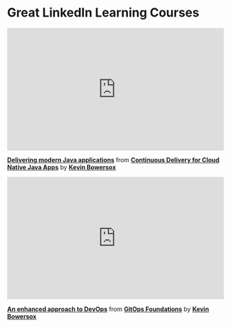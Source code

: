 <h1>Great LinkedIn Learning Courses</h1>

<div style="position:relative;height:0;padding-bottom:56.25%"><iframe width="640" height="360" src="https://www.linkedin.com/learning/embed/continuous-delivery-for-cloud-native-java-apps/delivering-modern-java-applications?autoplay=false&claim=AQEjkkEhorJruAAAAX_zwg450yAbPmejXF6gxLcOl4aQzEuKUyW6LlNUehND86lzM2pel0CJkTkLDnp8VAQmaryuxUAzwV7BmHaEc85H2sKcdj4kr9qv_CPcU4pkP6gPmWebRcgxDI0KGzuA_VW0NoYwDB4-kQLpdtIWHqhNLFQB_6eCu6Vv1YjCn_YKWHndeWmmyzBnCo4wfROLvVrNZsElj0P8SNBmMWl2suuQb64d2t-R3qBVaUCzI19fgW2v9Hy3oUWWUlrj_vRPaY98K7LJAz9HqI5U7iOWYMhHhCaPXflFbQM5mlM4ZjzQ6XwyWrJxP-O660rBv-_MBsn0n_SbRuKW-xaE2eZqqrB3AWPJK0r9sT830cYbY5ratw6gBNZmIV5W57IV8IP5qTyIMuDHRkFzCw5tcKGm6S6ye0jeYjktsVG_RMQI4Ra_8HgoDQoidDSSJ3uq_ojgvFCbkApSDIkWk2Gj_1JGMXIDw1g3EoxF9uocB52gmi0iaII5yESMAGbAbDOB55c9mIHvZCchD7xwMVmKj2V07GSoY37lT3abwf-EdflUnbaQfqNx6LNHhPh4zQukd_WtZbKcY-WEXFirnIPpqs1eZ9D2qPApbOHWOwv-3GuBBUgqQEvIl17xEwTfOczAGxcPDcBeg2ZgFgRvAFGcQI4atxuKOVSboi948_4viuGoiPteYRCUpEiG7sM1KlKIAz50Njk7OJFVTFhz-Y5mkGhVTol3pPcc0CM&lipi=urn%3Ali%3Apage%3Ad_learning_content%3Bjbm8zeArQYCLMR41SM0sLA%3D%3D&licu" mozallowfullscreen="true" webkitallowfullscreen="true" allowfullscreen="true" frameborder="0" style="position:absolute;width:100%;height:100%;left:0"></iframe></div><p><strong><a href="https://www.linkedin.com/learning/continuous-delivery-for-cloud-native-java-apps/delivering-modern-java-applications?trk=embed_lil">Delivering modern Java applications</a></strong> from <strong><a href="https://www.linkedin.com/learning/continuous-delivery-for-cloud-native-java-apps?trk=embed_lil">Continuous Delivery for Cloud Native Java Apps</a></strong> by <strong><a href="https://www.linkedin.com/learning/instructors/kevin-bowersox?trk=embed_lil">Kevin Bowersox</a></strong></p>

<div style="position:relative;height:0;padding-bottom:56.25%"><iframe width="640" height="360" src="https://www.linkedin.com/learning/embed/gitops-foundations/an-enhanced-approach-to-devops?autoplay=false&claim=AQG70RRst1H5CgAAAX_7_FoLMi5LIOeYDgHPGmz5Zxi1boCrJ-XeiuqLypccn0zC6_QvyFp3ZxR00jCiGmpQqjVosbR6mDOqKNgYqSP8CQto69tDi0cjl_XPZqNZUuyLOqk_ZvMTB5ad6S6HjXWSNTrdHLEtRLLMp3PSM4RkvG9VPh6YiRh2r01p9QK22v6Qx0fAzhtLi_8mhk8sFFXMn9a7yA4LhpSzeuNxN3DADuXfV8x1rlrEIuVMBi1Jav29o9yWilRg-grhmzszEKUmt74n6lATMbod3l9l2zv5st7WIya2THJRsdhTsEIpq0z6PtX8K57NiL8oZkPsC3du2M7b45eacsnnpkaAeAg5htySg9HybGkuUScCye2jyrTFtuVS_--JW-EXxYdk9GIb3q2d4viam4q510rn8YdZs7wZTCCbuzp18mmTZePQnNhKuFYpQD22PLNqmKCommFcz3PBXvrL3WY2VV7DNzKMdnwHKYt5l9QWKmQWqH1d2NGVCvW1nL0QpXamX_0q78-UBkmh54uF0fxdrUtLnc2gzJzAwtRrqoE5aAy8KGiHHL9FRZTRXu5mm5SeQ72hVbTu9cj9xjVqUMRCz9i7qyqnM7a9eR3bxHF28OjnNusKJrXAX_kDM9PDCTLh6YeeLSXQcsXsdo60eAzzRs1KRldj5MNp8KYjHkoxR40dFpz3naT6wapzL7DuwbIR8Sy8cgEuCP9qQ4EYAlP1oCIloFb8ECG_p-8&lipi=urn%3Ali%3Apage%3Ad_learning_content%3B2hCBIpHGT2q1T%2F16ZWGmUg%3D%3D&licu" mozallowfullscreen="true" webkitallowfullscreen="true" allowfullscreen="true" frameborder="0" style="position:absolute;width:100%;height:100%;left:0"></iframe></div><p><strong><a href="https://www.linkedin.com/learning/gitops-foundations/an-enhanced-approach-to-devops?trk=embed_lil">An enhanced approach to DevOps</a></strong> from <strong><a href="https://www.linkedin.com/learning/gitops-foundations?trk=embed_lil">GitOps Foundations</a></strong> by <strong><a href="https://www.linkedin.com/learning/instructors/kevin-bowersox?trk=embed_lil">Kevin Bowersox</a></strong></p>